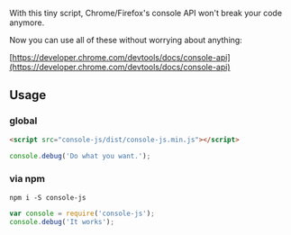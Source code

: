 With this tiny script, Chrome/Firefox's console API won't break your code anymore.

Now you can use all of these without worrying about anything:

[https://developer.chrome.com/devtools/docs/console-api](https://developer.chrome.com/devtools/docs/console-api)

## Usage
### global
```html
<script src="console-js/dist/console-js.min.js"></script>
```

```js
console.debug('Do what you want.');
```

### via npm
```shell
npm i -S console-js
```

```js
var console = require('console-js');
console.debug('It works');
```
